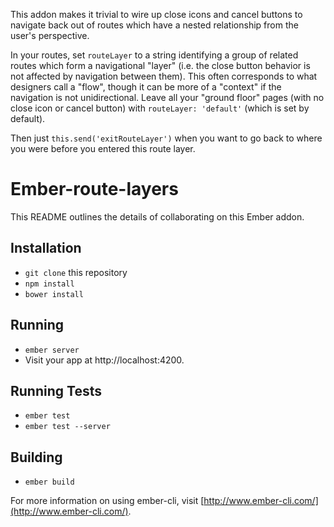 This addon makes it trivial to wire up close icons and cancel buttons to navigate back out of routes which have a nested relationship from the user's perspective.

In your routes, set `routeLayer` to a string identifying a group of related routes which form a navigational "layer" (i.e. the close button behavior is not affected by navigation between them). This often corresponds to what designers call a "flow", though it can be more of a "context" if the navigation is not unidirectional. Leave all your "ground floor" pages (with no close icon or cancel button) with `routeLayer: 'default'` (which is set by default).

Then just `this.send('exitRouteLayer')` when you want to go back to where you were before you entered this route layer.


# Ember-route-layers

This README outlines the details of collaborating on this Ember addon.

## Installation

* `git clone` this repository
* `npm install`
* `bower install`

## Running

* `ember server`
* Visit your app at http://localhost:4200.

## Running Tests

* `ember test`
* `ember test --server`

## Building

* `ember build`

For more information on using ember-cli, visit [http://www.ember-cli.com/](http://www.ember-cli.com/).
